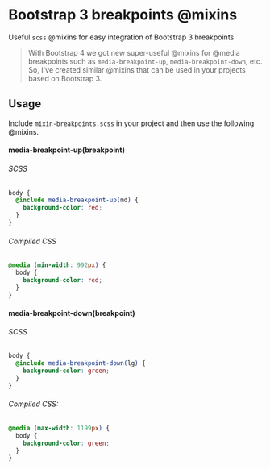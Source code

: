 # Bootstrap 3 breakpoints @mixins
Useful `scss` @mixins for easy integration of Bootstrap 3 breakpoints

> With Bootstrap 4 we got new super-useful @mixins for @media breakpoints such as `media-breakpoint-up`, `media-breakpoint-down`, etc.
> So, I've created similar @mixins that can be used in your projects based on Bootstrap 3.

## Usage
Include `mixin-breakpoints.scss` in your project and then use the following @mixins.

#### media-breakpoint-up(breakpoint)
###### SCSS
```scss
body {
  @include media-breakpoint-up(md) {
    background-color: red;
  }
}
```

###### Compiled CSS
```css
@media (min-width: 992px) {
  body {
    background-color: red;
  }
}
```

#### media-breakpoint-down(breakpoint)
###### SCSS
```scss
body {
  @include media-breakpoint-down(lg) {
    background-color: green;
  }
}
```

###### Compiled CSS:
```css
@media (max-width: 1199px) {
  body {
    background-color: green;
  }
}
```
